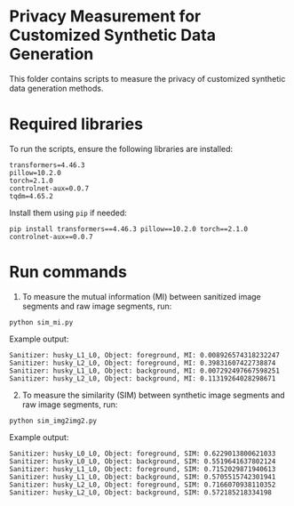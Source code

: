# Privacy Measurement for Customized Synthetic Data Generation
This folder contains scripts to measure the privacy of customized synthetic data generation methods.

# Required libraries
To run the scripts, ensure the following libraries are installed:
```
transformers=4.46.3
pillow=10.2.0
torch=2.1.0
controlnet-aux=0.0.7
tqdm=4.65.2
```

Install them using `pip` if needed:
```
pip install transformers==4.46.3 pillow==10.2.0 torch==2.1.0 controlnet-aux==0.0.7
```

# Run commands
1. To measure the mutual information (MI) between sanitized image segments and raw image segments, run:
```
python sim_mi.py
```
Example output:
```
Sanitizer: husky_L1_L0, Object: foreground, MI: 0.008926574318232247
Sanitizer: husky_L2_L0, Object: foreground, MI: 0.39831607422738874
Sanitizer: husky_L1_L0, Object: background, MI: 0.007292497667598251
Sanitizer: husky_L2_L0, Object: background, MI: 0.11319264028298671
```
2. To measure the similarity (SIM) between synthetic image segments and raw image segments, run:
```
python sim_img2img2.py
```
Example output:
```
Sanitizer: husky_L0_L0, Object: foreground, SIM: 0.6229013800621033
Sanitizer: husky_L0_L0, Object: background, SIM: 0.5519641637802124
Sanitizer: husky_L1_L0, Object: foreground, SIM: 0.7152029871940613
Sanitizer: husky_L1_L0, Object: background, SIM: 0.5705515742301941
Sanitizer: husky_L2_L0, Object: foreground, SIM: 0.7166070938110352
Sanitizer: husky_L2_L0, Object: background, SIM: 0.572185218334198
```

